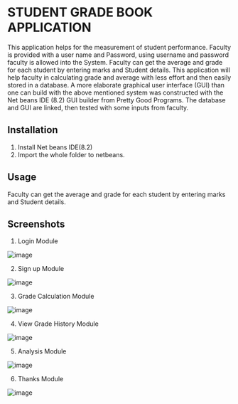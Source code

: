# STUDENT GRADE BOOK APPLICATION 

<p>This application helps for the measurement of student performance. Faculty
is provided with a user name and Password, using username and
password faculty is allowed into the System.
Faculty can get the average and grade for each student by entering marks
and Student details. This application will help faculty in calculating grade
and average with less effort and then easily stored in a database.
A more elaborate graphical user interface (GUI) than one can build with
the above mentioned system was constructed with the Net beans IDE (8.2)
GUI builder from Pretty Good Programs. The database and GUI are
linked, then tested with some inputs from faculty.</p>

## Installation

1) Install Net beans IDE(8.2)
2) Import the whole folder to netbeans.

## Usage

<p>Faculty can get the average and grade for each student by entering marks
and Student details.</p>

## Screenshots

1) Login Module

![image](https://user-images.githubusercontent.com/53087631/83058245-b36b6880-a075-11ea-9970-b4dbde3055f3.png)

2) Sign up Module

![image](https://user-images.githubusercontent.com/53087631/83058371-e44b9d80-a075-11ea-9a16-d0adcf0993e9.png)

3) Grade Calculation Module

![image](https://user-images.githubusercontent.com/53087631/83058452-06ddb680-a076-11ea-9887-65152357820d.png)

4) View Grade History Module

![image](https://user-images.githubusercontent.com/53087631/83058530-207efe00-a076-11ea-9d08-189047a782c6.png)

5) Analysis Module

![image](https://user-images.githubusercontent.com/53087631/83058583-3ab8dc00-a076-11ea-8bc7-71c9d6f6b566.png)

6) Thanks Module

![image](https://user-images.githubusercontent.com/53087631/83058639-4f956f80-a076-11ea-99aa-d7b3c9c9063b.png)

